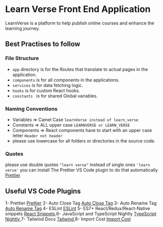 # Learn Verse Front End Application 

LearnVerse is a platform to help publish online courses and enhance the learning journey.

## Best Practises to follow 
### File Structure 
- `app` directory is for the Routes that translate to actual pages in the application.
- `components` is for all components in the applications.
- `services` is for data fetching logic.
- `hooks` is for custom React hooks.
- `constants ` is for shared Global variables.

### Naming Conventions 
- Variables => Camel Case `learnVerse instead of learn_verse`
- Constants => ALL upper case `LEARNVERSE or LEARN_VERSE`
- Components => React components have to start with an upper case letter `Header not header`
- please use lowercase for all folders or directories in the source code.


### Quotes
please use double quotes `"learn verse"` instead of single ones `'learn verse'` 
you can install The Prettier VS Code plugin to do that automatically [Prettier](https://marketplace.visualstudio.com/items?itemName=esbenp.prettier-vscode)

## Useful VS Code Plugins 
1- Prettier  [Prettier](https://marketplace.visualstudio.com/items?itemName=esbenp.prettier-vscode)
2- Auto Close Tag [Auto Close Tag](https://marketplace.visualstudio.com/items?itemName=formulahendry.auto-close-tag)
3- Auto Rename Tag [Auto Rename Tag](https://marketplace.visualstudio.com/items?itemName=formulahendry.auto-rename-tag)
4- ESLint  [ESLint](https://marketplace.visualstudio.com/items?itemName=dbaeumer.vscode-eslint)
5- ES7+ React/Redux/React-Native snippets [React Snippets ](https://marketplace.visualstudio.com/items?itemName=dsznajder.es7-react-js-snippets)
6- JavaScript and TypeScript Nightly [TypeScript Nightly ](https://marketplace.visualstudio.com/items?itemName=ms-vscode.vscode-typescript-next)
7- Tailwind Docs  [Tailwind  ](https://marketplace.visualstudio.com/items?itemName=austenc.tailwind-docs)
8- Import Cost  [Import Cost  ](https://marketplace.visualstudio.com/items?itemName=wix.vscode-import-cost)
